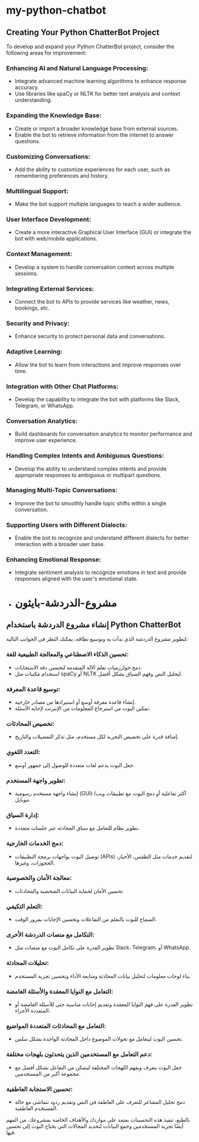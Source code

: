 # my-python-chatbot

## Creating Your Python ChatterBot Project

To develop and expand your Python ChatterBot project, consider the following areas for improvement:

### Enhancing AI and Natural Language Processing:
- Integrate advanced machine learning algorithms to enhance response accuracy.
- Use libraries like spaCy or NLTK for better text analysis and context understanding.

### Expanding the Knowledge Base:
- Create or import a broader knowledge base from external sources.
- Enable the bot to retrieve information from the internet to answer questions.

### Customizing Conversations:
- Add the ability to customize experiences for each user, such as remembering preferences and history.

### Multilingual Support:
- Make the bot support multiple languages to reach a wider audience.

### User Interface Development:
- Create a more interactive Graphical User Interface (GUI) or integrate the bot with web/mobile applications.

### Context Management:
- Develop a system to handle conversation context across multiple sessions.

### Integrating External Services:
- Connect the bot to APIs to provide services like weather, news, bookings, etc.

### Security and Privacy:
- Enhance security to protect personal data and conversations.

### Adaptive Learning:
- Allow the bot to learn from interactions and improve responses over time.

### Integration with Other Chat Platforms:
- Develop the capability to integrate the bot with platforms like Slack, Telegram, or WhatsApp.

### Conversation Analytics:
- Build dashboards for conversation analytics to monitor performance and improve user experience.

### Handling Complex Intents and Ambiguous Questions:
- Develop the ability to understand complex intents and provide appropriate responses to ambiguous or multipart questions.

### Managing Multi-Topic Conversations:
- Improve the bot to smoothly handle topic shifts within a single conversation.

### Supporting Users with Different Dialects:
- Enable the bot to recognize and understand different dialects for better interaction with a broader user base.

### Enhancing Emotional Response:
- Integrate sentiment analysis to recognize emotions in text and provide responses aligned with the user's emotional state.

- # مشروع-الدردشة-بايثون

## إنشاء مشروع الدردشة باستخدام Python ChatterBot

لتطوير مشروع الدردشة الذي بدأت به وتوسيع نطاقه، يمكنك النظر في الجوانب التالية:

### تحسين الذكاء الاصطناعي والمعالجة الطبيعية للغة:
- دمج خوارزميات تعلم الآلة المتقدمة لتحسين دقة الاستجابات.
- استخدام مكتبات مثل spaCy أو NLTK لتحليل النص وفهم السياق بشكل أفضل.

### توسيع قاعدة المعرفة:
- إنشاء قاعدة معرفة أوسع أو استيرادها من مصادر خارجية.
- تمكين البوت من استرجاع المعلومات من الإنترنت لإجابة الأسئلة.

### تخصيص المحادثات:
- إضافة قدرة على تخصيص التجربة لكل مستخدم، مثل تذكر التفضيلات والتاريخ.

### التعدد اللغوي:
- جعل البوت يدعم لغات متعددة للوصول إلى جمهور أوسع.

### تطوير واجهة المستخدم:
- إنشاء واجهة مستخدم رسومية (GUI) أكثر تفاعلية أو دمج البوت مع تطبيقات ويب/موبايل.

### إدارة السياق:
- تطوير نظام للتعامل مع سياق المحادثة عبر جلسات متعددة.

### دمج الخدمات الخارجية:
- توصيل البوت بواجهات برمجة التطبيقات (APIs) لتقديم خدمات مثل الطقس، الأخبار، الحجوزات، وغيرها.

### معالجة الأمان والخصوصية:
- تحسين الأمان لحماية البيانات الشخصية والمحادثات.

### التعلم التكيفي:
- السماح للبوت بالتعلم من التفاعلات وتحسين الإجابات بمرور الوقت.

### التكامل مع منصات الدردشة الأخرى:
- تطوير القدرة على تكامل البوت مع منصات مثل Slack، Telegram، أو WhatsApp.

### تحليلات المحادثة:
- بناء لوحات معلومات لتحليل بيانات المحادثة ومتابعة الأداء وتحسين تجربة المستخدم.

### التعامل مع النوايا المعقدة والأسئلة الغامضة:
- تطوير القدرة على فهم النوايا المعقدة وتقديم إجابات مناسبة حتى للأسئلة الغامضة أو المتعددة الأجزاء.

### التعامل مع المحادثات المتعددة المواضيع:
- تحسين البوت ليتعامل مع تحولات الموضوع داخل المحادثة الواحدة بشكل سلس.

### دعم التعامل مع المستخدمين الذين يتحدثون بلهجات مختلفة:
- جعل البوت يتعرف ويفهم اللهجات المختلفة ليتمكن من التفاعل بشكل أفضل مع مجموعة أكبر من المستخدمين.

### تحسين الاستجابة العاطفية:
- دمج تحليل المشاعر للتعرف على العاطفة في النص وتقديم ردود تتماشى مع حالة المستخدم العاطفية.

بالطبع، تنفيذ هذه التحسينات يعتمد على مواردك والأهداف الخاصة بمشروعك. من المهم أيضًا تجربة المستخدمين وجمع البيانات لتحديد المجالات التي يحتاج البوت إلى تحسين فيها.
